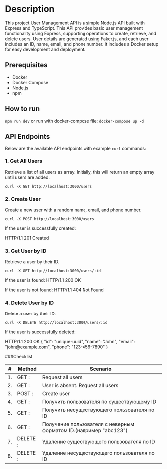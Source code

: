 # Description

This project User Management API is a simple Node.js API built with Express and TypeScript.
This API provides basic user management functionality using Express, supporting operations to create, retrieve, and delete users. User details are generated using Faker.js, and each user includes an ID, name, email, and phone number.
It includes a Docker setup for easy development and deployment.

## Prerequisites
- Docker
- Docker Compose
- Node.js
- npm

## How to run
```npm run dev```
or run with docker-compose file: 
```docker-compose up -d```

## API Endpoints

Below are the available API endpoints with example `curl` commands:

### 1. Get All Users
Retrieve a list of all users as array. Initially, this will return an empty array until users are added.

```curl -X GET http://localhost:3000/users```

### 2. Create User
Create a new user with a random name, email, and phone number.

```curl -X POST http://localhost:3000/users```

If the user is successfully created:

HTTP/1.1 201 Created

### 3. Get User by ID
Retrieve a user by their ID.

```curl -X GET http://localhost:3000/users/:id```

If the user is found:
HTTP/1.1 200 OK

If the user is not found:
HTTP/1.1 404 Not Found

### 4. Delete User by ID
Delete a user by their ID.

```curl -X DELETE http://localhost:3000/users/:id```

If the user is successfully deleted:

HTTP/1.1 200 OK
{
"id": "unique-uuid",
"name": "John",
"email": "john@example.com",
"phone": "123-456-7890"
}

###Checklist

|#| Method   | Scenario                                                         |
|---|----------|------------------------------------------------------------------|
|1.| GET :    | Request all users                                                |
|2.| GET :    | User is absent. Request all users                                |
|3.| POST :   | Create user                                 |
|4.| GET :    | Получить пользователя по существующему ID                        |
|5.| GET :    | Получить несуществующего пользователя по ID                      |
|6.| GET :    | Получение пользователя с неверным форматом ID.(например "abc123") |
|7.| DELETE : | Удаление существующего пользователя по ID                        |
|8.| DELETE : | Удаление несуществующего пользователя по ID                      |